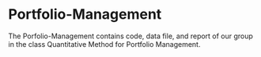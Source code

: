 # Portfolio-Management
The Porfolio-Management contains code, data file, and report of our group in the class Quantitative Method for Portfolio Management. 
